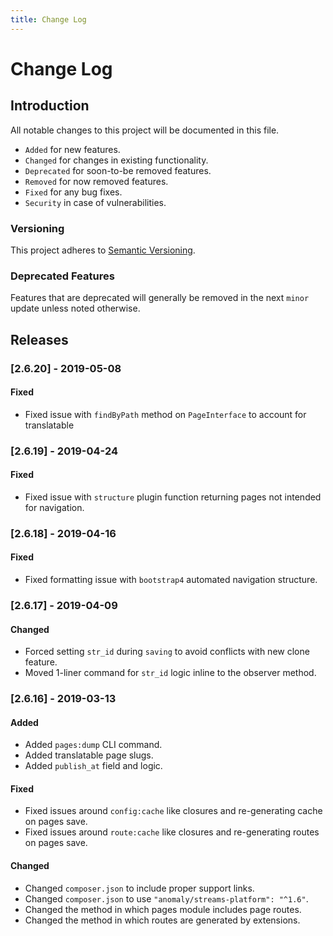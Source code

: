 ```yaml
---
title: Change Log
---
```


# Change Log

<div class="documentation__toc"></div>

## Introduction

All notable changes to this project will be documented in this file.

- `Added` for new features.
- `Changed` for changes in existing functionality.
- `Deprecated` for soon-to-be removed features.
- `Removed` for now removed features.
- `Fixed` for any bug fixes.
- `Security` in case of vulnerabilities.

### Versioning

This project adheres to [Semantic Versioning](https://semver.org/spec/v2.0.0.html).

### Deprecated Features

Features that are deprecated will generally be removed in the next `minor` update unless noted otherwise.

## Releases


### [2.6.20] - 2019-05-08
#### Fixed
- Fixed issue with `findByPath` method on `PageInterface` to account for translatable 


### [2.6.19] - 2019-04-24
#### Fixed
- Fixed issue with `structure` plugin function returning pages not intended for navigation.


### [2.6.18] - 2019-04-16
#### Fixed
- Fixed formatting issue with `bootstrap4` automated navigation structure.


### [2.6.17] - 2019-04-09
#### Changed
- Forced setting `str_id` during `saving` to avoid conflicts with new clone feature.
- Moved 1-liner command for `str_id` logic inline to the observer method. 


### [2.6.16] - 2019-03-13
#### Added
- Added `pages:dump` CLI command.
- Added translatable page slugs.
- Added `publish_at` field and logic.

#### Fixed
- Fixed issues around `config:cache` like closures and re-generating cache on pages save.
- Fixed issues around `route:cache` like closures and re-generating routes on pages save.

#### Changed
- Changed `composer.json` to include proper support links.
- Changed `composer.json` to use `"anomaly/streams-platform": "^1.6"`.
- Changed the method in which pages module includes page routes.
- Changed the method in which routes are generated by extensions.
